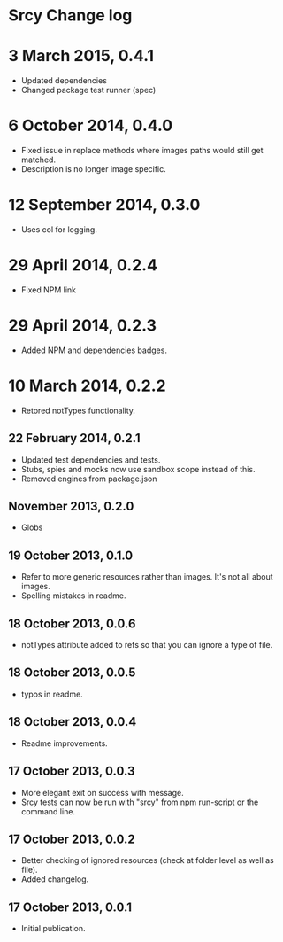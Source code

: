 # Srcy Change log

# 3 March 2015, 0.4.1

* Updated dependencies
* Changed package test runner (spec)

# 6 October 2014, 0.4.0

* Fixed issue in replace methods where images paths would still get matched.
* Description is no longer image specific.

# 12 September 2014, 0.3.0

* Uses col for logging.

# 29 April 2014, 0.2.4

* Fixed NPM link

# 29 April 2014, 0.2.3

* Added NPM and dependencies badges.

# 10 March 2014, 0.2.2

* Retored notTypes functionality.

## 22 February 2014, 0.2.1

* Updated test dependencies and tests.
* Stubs, spies and mocks now use sandbox scope instead of this.
* Removed engines from package.json

## November 2013, 0.2.0

* Globs

## 19 October 2013, 0.1.0

* Refer to more generic resources rather than images. It's not all about images.
* Spelling mistakes in readme.

## 18 October 2013, 0.0.6

* notTypes attribute added to refs so that you can ignore a type of file.

## 18 October 2013, 0.0.5

* typos in readme.

## 18 October 2013, 0.0.4

* Readme improvements.

## 17 October 2013, 0.0.3

* More elegant exit on success with message.
* Srcy tests can now be run with "srcy" from npm run-script or the command line.

## 17 October 2013, 0.0.2

* Better checking of ignored resources (check at folder level as well as file).
* Added changelog.

## 17 October 2013, 0.0.1

* Initial publication.
